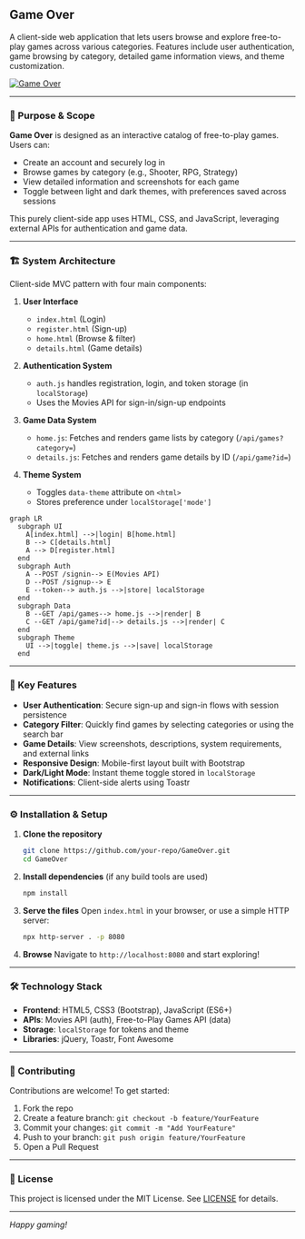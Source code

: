 ## Game Over

A client-side web application that lets users browse and explore free-to-play games across various categories. Features include user authentication, game browsing by category, detailed game information views, and theme customization.

[![Game Over](https://img.shields.io/badge/Game%20Over-blue)](https://sh-ashraf.github.io/Game-Over/)

---

### 🎯 Purpose & Scope

**Game Over** is designed as an interactive catalog of free-to-play games. Users can:

* Create an account and securely log in
* Browse games by category (e.g., Shooter, RPG, Strategy)
* View detailed information and screenshots for each game
* Toggle between light and dark themes, with preferences saved across sessions

This purely client-side app uses HTML, CSS, and JavaScript, leveraging external APIs for authentication and game data.

---

### 🏗 System Architecture

Client-side MVC pattern with four main components:

1. **User Interface**

   * `index.html` (Login)
   * `register.html` (Sign-up)
   * `home.html` (Browse & filter)
   * `details.html` (Game details)

2. **Authentication System**

   * `auth.js` handles registration, login, and token storage (in `localStorage`)
   * Uses the Movies API for sign-in/sign-up endpoints

3. **Game Data System**

   * `home.js`: Fetches and renders game lists by category (`/api/games?category=`)
   * `details.js`: Fetches and renders game details by ID (`/api/game?id=`)

4. **Theme System**

   * Toggles `data-theme` attribute on `<html>`
   * Stores preference under `localStorage['mode']`

```mermaid
graph LR
  subgraph UI
    A[index.html] -->|login| B[home.html]
    B --> C[details.html]
    A --> D[register.html]
  end
  subgraph Auth
    A --POST /signin--> E(Movies API)
    D --POST /signup--> E
    E --token--> auth.js -->|store| localStorage
  end
  subgraph Data
    B --GET /api/games--> home.js -->|render| B
    C --GET /api/game?id|--> details.js -->|render| C
  end
  subgraph Theme
    UI -->|toggle| theme.js -->|save| localStorage
  end
```

---

### 🔑 Key Features

* **User Authentication**: Secure sign-up and sign-in flows with session persistence
* **Category Filter**: Quickly find games by selecting categories or using the search bar
* **Game Details**: View screenshots, descriptions, system requirements, and external links
* **Responsive Design**: Mobile-first layout built with Bootstrap
* **Dark/Light Mode**: Instant theme toggle stored in `localStorage`
* **Notifications**: Client-side alerts using Toastr

---

### ⚙️ Installation & Setup

1. **Clone the repository**

   ```bash
   git clone https://github.com/your-repo/GameOver.git
   cd GameOver
   ```
2. **Install dependencies** (if any build tools are used)

   ```bash
   npm install
   ```
3. **Serve the files**
   Open `index.html` in your browser, or use a simple HTTP server:

   ```bash
   npx http-server . -p 8080
   ```
4. **Browse**
   Navigate to `http://localhost:8080` and start exploring!

---

### 🛠 Technology Stack

* **Frontend**: HTML5, CSS3 (Bootstrap), JavaScript (ES6+)
* **APIs**: Movies API (auth), Free-to-Play Games API (data)
* **Storage**: `localStorage` for tokens and theme
* **Libraries**: jQuery, Toastr, Font Awesome

---

### 🤝 Contributing

Contributions are welcome! To get started:

1. Fork the repo
2. Create a feature branch: `git checkout -b feature/YourFeature`
3. Commit your changes: `git commit -m "Add YourFeature"`
4. Push to your branch: `git push origin feature/YourFeature`
5. Open a Pull Request

---

### 📄 License

This project is licensed under the MIT License. See [LICENSE](LICENSE) for details.

---

*Happy gaming!*
